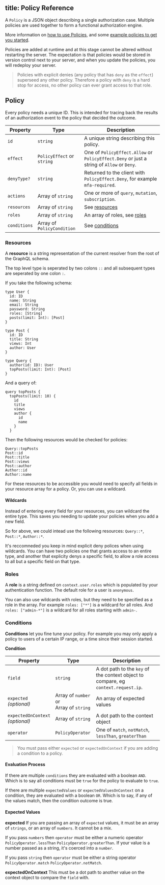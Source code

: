 title: Policy Reference
---

A `Policy` is a JSON object describing a single authorization case. Multiple policies are used together to form a functional authorization engine.

More information on [how to use Policies](#), and some [example policies to get you started](#).

Policies are added at runtime and at this stage cannot be altered without restarting the server. The expectation is that policies would be stored in version control next to your server, and when you update the policies, you will redeploy your server.

>Policies with explicit denies (any policy that has `deny` as the `effect`) superseed any other policy. Therefore a policy with `deny` is a hard stop for access, no other policy can ever grant access to that role.


## Policy

Every policy needs a unique ID. This is intended for tracing back the results of an authorization event to the policy that decided the outcome.

|Property|Type|Description|
|---|---|---|
|`id`|`string`|A unique string describing this policy.|
|`effect`|`PolicyEffect` or `string`|One of `PolicyEffect.Allow` or `PolicyEffect.Deny` or just a string of `Allow` or `Deny`.|
|`denyType?`|`string`| Returned to the client with `PolicyEffect.Deny`, for example `mfa-required`.|
|`actions`|Array of `string`|One or more of `query`, `mutation`, `subscription`.|
|`resources`|Array of `string`|See [resources](#Resources)|
|`roles`|Array of `string`|An array of roles, see [roles](#Roles)|
|`conditions`|Array of `PolicyCondition`|See [conditions](#Conditions)|

### Resources

A **resource** is a string representation of the current resolver from the root of the GraphQL schema.

The top level type is seperated by two colons `::` and all subsequent types are seperated by one
colon `:`.

If you take the following schema:

```gql
type User {
  id: ID
  name: String
  email: String
  password: String
  roles: [String]
  posts(limit: Int): [Post]
}

type Post {
  id: ID
  title: String
  views: Int
  author: User
}

type Query {
  author(id: ID): User
  topPosts(limit: Int): [Post]
}
```

And a query of:

```gql
query topPosts {
  topPosts(limit: 10) {
    id
    title
    views
    author {
      id
      name
    }
  }
```

Then the following resources would be checked for policies:

```
Query::topPosts
Post::id
Post::title
Post::views
Post::author
Author::id
Author::name
```

For these resources to be accessible you would need to specify all fields in your resource array for a policy. Or, you can use a wildcard.

#### Wildcards

Instead of entering every field for your resources, you can wildcard the entire type. This saves you needing to update your policies when you add a new field.

So for above, we could intead use the following resources: `Query::*`, `Post::*`, `Author::*`.

It's reccomneded you keep in mind explicit deny polices when using wildcards. You can have two policies one that grants access to an entire type, and another that explicity denys a specific field, to allow a role access to all but a specific field on that type.

### Roles

A **role** is a string defined on `context.user.roles` which is populated by your authentication function. The default role for a user is `anonymous`.

You can also use wildcards with roles, but they need to be specified as a role in the array. For example `roles: ["*"]` is a wildcard for all roles. And `roles: ["admin-*"]` is a wildcard for all roles starting with `admin-`.

### Conditions

**Conditions** let you fine tune your policy. For example you may only apply a policy to users of a certain IP range, or a time since their session started.

**Condition**

|Property|Type|Description|
|---|---|---|
|`field`|`string`|A dot path to the `key` of the context object to compare, eg `context.request.ip`.|
|`expected`<br> _(optional)_|Array of `number` or <br> Array of `string`|An array of expected values |
|`expectedOnContext`<br> _(optional)_|Array of `string`| A dot path to the context object|
|`operator`|`PolicyOperator`| One of `match`, `notMatch`, `lessThan`, `greaterThan`|

> You must pass either `expected` or `expectedOnContext` if you are adding a condition to a policy.

#### Evaluation Process

If there are multiple `conditions` they are evaluated with a boolean `AND`. Which is to say all conditions must be `true` for the policy to evaluate to `true`.

If there are multiple `expectedValues` or `expectedValuesOnContext` on a condition, they are evaluated with a boolean `OR`. Which is to say, if any of the values match, then the condition outcome is true.

#### Expected Values

**expected**
If you are passing an array of `expected` values, it must be an array of `strings`, or an array of `numbers`. It cannot be a mix.

If you pass `numbers` then `operator` must be either a numeric operator `PolicyOperator.lessThan` `PolicyOperator.greaterThan`. If your value is a number passed as a string, it's coerced into a `number`.

If you pass `string` then `operator` must be either a string operator `PolicyOperator.match` `PolicyOperator.notMatch`.

**expectedOnContext**
This must be a dot path to another value on the context object to compare the `field` with.
